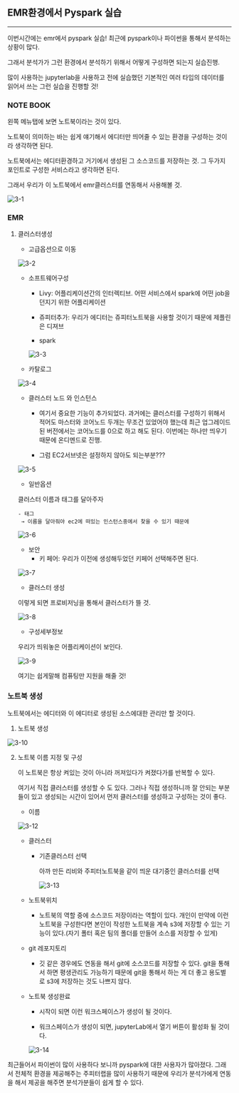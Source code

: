 ## EMR환경에서 Pyspark 실습

---

이번시간에는 emr에서 pyspark 실습! 
최근에 pyspark이나 파이썬을 통해서 분석하는 상황이 많다.

그래서 분석가가 그런 환경에서 분석하기 위해서  어떻게 구성하면 되는지 실습진행.

많이 사용하는 jupyterlab을 사용하고 전에 실습했던 기본적인 여러 타입의 데이터를 읽어서 쓰는 그런 실습을 진행할 것!

### NOTE BOOK

왼쪽 메뉴탭에 보면 노트북이라는 것이 있다. 

노트북이 의미하는 바는 쉽게 얘기해서 에디터만 띄어줄 수 있는 환경을 구성하는 것이라 생각하면 된다. 

노트북에서는 에디터환경하고 거기에서 생성된 그 소스코드를 저장하는 것. 그 두가지 포인트로 구성한 서비스라고 생각하면 된다. 

그래서 우리가 이 노트북에서 emr클러스터를 연동해서 사용해볼 것.

![3-1](https://user-images.githubusercontent.com/86764734/162759772-d668fa0c-7eb0-4392-b6cb-81fa5c7c41de.png)


### EMR

1. 클러스터생성

    - 고급옵션으로 이동

    ![3-2](https://user-images.githubusercontent.com/86764734/162759783-d4f81c24-ac5a-47fb-9cce-01ac64a05d25.png)


    - 소프트웨어구성

        - Livy: 어플리케이션간의 인터렉티브. 어떤 서비스에서 spark에 어떤 job을 던지기 위한 어플리케이션

        - 쥬피터추가: 우리가 에디터는 쥬피터노트북을 사용할 것이기 때문에 제플린은 디져브

        - spark

        ![3-3](https://user-images.githubusercontent.com/86764734/162759794-1331fd8c-56cc-4f02-958a-900e606344dd.png)


    - 카탈로그

    ![3-4](https://user-images.githubusercontent.com/86764734/162759819-0aa3bff4-c3ec-458f-95f1-4ac431e68c29.png)


    - 클러스터 노드 와 인스턴스
        
        - 여기서 중요한 기능이 추가되었다. 과거에는 클러스터를 구성하기 위해서 적어도 마스터와 코어노드 두개는 무조건 있었어야 했는데 최근 업그레이드 된 버전에서는 코어노드를 0으로 하고 해도 된다. 이번에는 하나만 띄우기 때문에 온디멘드로 진행.
        
        - 그럼 EC2서브넷은 설정하지 않아도 되는부분???

    ![3-5](https://user-images.githubusercontent.com/86764734/162759836-f57c8c14-45f3-41a1-a37d-7f0460baa7fb.png)


    - 일반옵션
    
    클러스터 이름과 태그를 달아주자
    
       - 태그 
        → 이름을 달아줘야 ec2에 떠있는 인스턴스중에서 찾을 수 있기 때문에

    ![3-6](https://user-images.githubusercontent.com/86764734/162759848-c2e20792-d6f1-4a8a-adb1-4a1873171146.png)


    - 보안
        - 키 페어: 우리가 이전에 생성해두었던 키페어 선택해주면 된다.

    ![3-7](https://user-images.githubusercontent.com/86764734/162759862-c15fb3fa-b16a-4252-a7e5-965ab512d161.png)


    - 클러스터 생성
    
    이렇게 되면 프로비저닝을 통해서 클러스터가 뜰 것.

    ![3-8](https://user-images.githubusercontent.com/86764734/162759872-39e28efe-a8f8-4281-b2d7-4e8deb09e780.png)


    - 구성세부정보
    
    우리가 띄워놓은 어플리케이션이 보인다.

    ![3-9](https://user-images.githubusercontent.com/86764734/162759878-09866969-c52a-46f8-a7de-73dc87f1c455.png)


    여기는 쉽게말해 컴퓨팅만 지원을 해줄 것!

### 노트북 생성

노트북에서는 에디터와 이 에디터로 생성된 소스에대한 관리만 할 것이다.

1. 노트북 생성

![3-10](https://user-images.githubusercontent.com/86764734/162759893-3cb9c785-68f2-4499-aefe-435570021597.png)


2. 노트북 이름 지정 및 구성
    
    이 노트북은 항상 켜있는 것이 아니라 꺼져있다가 켜졌다가를 반복할 수 있다. 
    
    여기서 직접 클러스터를 생성할 수 도 있다. 그러나 직접 생성하니까 잘 안되는 부분들이 있고 생성되는 시간이 있어서 먼저 클러스터를 생성하고 구성하는 것이 좋다. 
    
    - 이름

    ![3-12](https://user-images.githubusercontent.com/86764734/162759900-24b33347-2272-4fce-9684-3639b60b5737.png)


    - 클러스터

        - 기존클러스터 선택
            
            아까 만든 리비와 주피터노트북을 같이 띄운 대기중인 클러스터를 선택

            ![3-13](https://user-images.githubusercontent.com/86764734/162759913-817b0e59-f405-4a78-9f75-9f14ab75d936.png)


    - 노트북위치

        - 노트북의 역할 중에 소스코드 저장이라는 역할이 있다. 개인이 만약에 이런 노트북을 구성한다면 본인이 작성한 노트북을 계속 s3에 저장할 수 있는 기능이 있다.(자기 폴터 혹은 팀의 폴더를 만들어 소스를 저장할 수 있게)

    - git 레포지토리

        - 깃 같은 경우에도 연동을 해서 git에 소스코드를 저장할 수 있다. git을 통해서 하면 평생관리도 가능하기 때문에 git을 통해서 하는 게 더 좋고 용도별로 s3에 저장하는 것도 나쁘지 않다.

    - 노트북 생성완료

        - 시작이 되면 이런 워크스페이스가 생성이 될 것이다.

        - 워크스페이스가 생성이 되면, jupyterLab에서 열기 버튼이 활성화 될 것이다.

        ![3-14](https://user-images.githubusercontent.com/86764734/162759932-4832ce18-0af9-4999-a23d-72b4e3a67597.png)


최근들어서 파이썬이 많이 사용하다 보니까 pyspark에 대한 사용자가 많아졌다. 그래서 전체적 환경을 제공해주는 주피터랩을 많이 사용하기 때문에 우리가 분석가에게 연동을 해서 제공을 해주면 분석가분들이 쉽게 할 수 있다.











